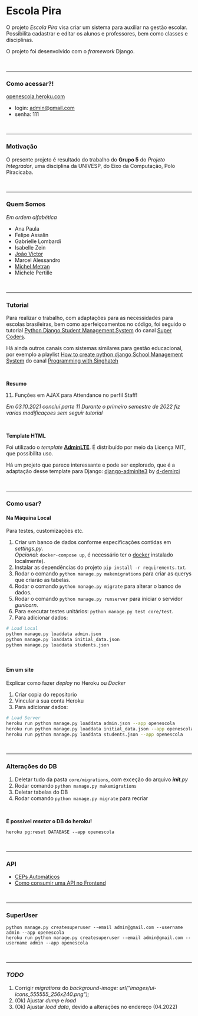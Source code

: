 # Escola Pira

O projeto _Escola Pira_ visa criar um sistema para auxiliar na gestão escolar. Possibilita cadastrar e editar os alunos
e professores, bem como classes e disciplinas.

O projeto foi desenvolvido com o _framework_ Django.

<br>

---

### Como acessar?!

[openescola.heroku.com](https://openescola.herokuapp.com/)

- login: admin@gmail.com
- senha: 111

<br>

---

### Motivação


O presente projeto é resultado do trabalho do **Grupo 5** do _Projeto Integrador_, uma disciplina da UNIVESP, do Eixo da
Computação, Polo Piracicaba.

<br>

---

### Quem Somos


_Em ordem alfabética_

- Ana Paula
- Felipe Assalin
- Gabrielle Lombardi
- Isabelle Zein
- [João Victor](https://github.com/JvPelai)
- Marcel Alessandro
- [Michel Metran](https://github.com/michelmetran)
- Michele Pertille

<br>

---

### Tutorial

Para realizar o trabalho, com adaptações para as necessidades para escolas brasileiras, bem como aperfeiçoamentos no
código, foi seguido o
tutorial [Python Django Student Management System](https://www.youtube.com/watch?v=y3llbdTtam4&list=PLb-NlfexLTk_tUlAPj05s2zc8JgHTVkpH)
do canal [Super Coders](https://www.youtube.com/channel/UCyz5M_3Rv2jLUDs4R_yRBkw).

Há ainda outros canais com sistemas similares para gestão educacional, por exemplo a
playlist [How to create python django School Management System](https://www.youtube.com/watch?v=a5dlmqM9Oo8&list=PLIeKz8l1eVaNu3pcciZRmyRf9oj3F4X6i)
do canal [Programming with Singhateh](https://www.youtube.com/c/SinghatehAlagie)

<br>

**Resumo**

11. Funções em AJAX para Attendance no perfil Staff!

_Em 03.10.2021 concluí parte 11_
_Durante o primeiro semestre de 2022 fiz varias modificaçoes sem seguir tutorial_

<br>

**Template HTML**

Foi utilizado o _template_ [**AdminLTE**](https://adminlte.io/themes/v3/). É distribuído por meio da Licença MIT, que
possibilita uso.

Há um projeto que parece interessante e pode ser explorado, que é a adaptação desse template para
Django: [django-adminlte3](https://github.com/d-demirci/django-adminlte3) by [d-demirci](https://github.com/d-demirci)

<br>

---

### Como usar?

#### Na Máquina Local

Para testes, customizações etc.

1. Criar um banco de dados conforme especificações contidas em _settings.py_.<br>
   _Opcional_: `docker-compose up`, é necessário ter o [docker](https://www.docker.com/get-started/) instalado
   localmente).
2. Instalar as dependências do projeto `pip install -r requirements.txt`.
3. Rodar o comando `python manage.py makemigrations` para criar as querys que criarão as tabelas.
4. Rodar o comando `python manage.py migrate` para alterar o banco de dados.
5. Rodar o comando `python manage.py runserver` para iniciar o servidor _gunicorn_.
6. Para executar testes unitários: `python manage.py test core/test`.
7. Para adicionar dados:

```bash
# Load Local
python manage.py loaddata admin.json
python manage.py loaddata initial_data.json
python manage.py loaddata students.json
```

<br>


#### Em um site


Explicar como fazer _deploy_ no Heroku ou _Docker_

1. Criar copia do repositorio
2. Vincular a sua conta Heroku
3. Para adicionar dados:

```bash
# Load Server
heroku run python manage.py loaddata admin.json --app openescola
heroku run python manage.py loaddata initial_data.json --app openescola
heroku run python manage.py loaddata students.json --app openescola
```

<br>

---


### Alterações do DB

1. Deletar tudo da pasta `core/migrations`, com exceção do arquivo _**init**.py_
2. Rodar comando `python manage.py makemigrations`
3. Deletar tabelas do DB
4. Rodar comando `python manage.py migrate` para recriar

<br>

**É possível _resetar_ o DB do heroku!**

`heroku pg:reset DATABASE --app openescola`

<br>

---


### API

- [CEPs Automáticos](https://velhobit.com.br/programacao/carregando-cep-cidades-dinamicamente.html)
- [Como consumir uma API no Frontend](https://www.youtube.com/watch?v=UDoCiC_e908)

<br>

---


### SuperUser

```
python manage.py createsuperuser --email admin@gmail.com --username admin --app openescola
heroku run python manage.py createsuperuser --email admin@gmail.com --username admin --app openescola
```

<br>

---


### _TODO_

1. Corrigir _migrations_ do _background-image: url("images/ui-icons_555555_256x240.png");_
2. (Ok) Ajustar _dump_ e _load_
3. (Ok) Ajustar _load data_, devido a alterações no endereço (04.2022)
